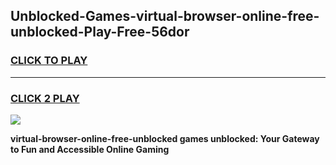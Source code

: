 
## Unblocked-Games-virtual-browser-online-free-unblocked-Play-Free-56dor
<h3>
<a href="https://premium76.site?title=virtual-browser-online-free-unblocked&ref=23A">CLICK TO PLAY</a></h3>
<hr>

<h3>
<a href="https://premium76.site?title=virtual-browser-online-free-unblocked&ref=23A">CLICK 2 PLAY</a>
  
</h3>

<a href="https://premium76.site?title=virtual-browser-online-free-unblocked&ref=23A"><img src="https://clearcache.store/games.png"></a>


**virtual-browser-online-free-unblocked games unblocked: Your Gateway to Fun and Accessible Online Gaming**
